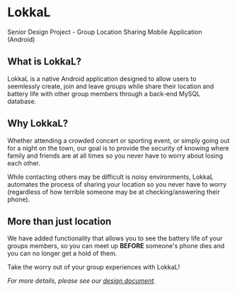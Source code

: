# LokkaL
Senior Design Project - Group Location Sharing Mobile Application (Android)

## What is LokkaL?
LokkaL is a native Android application designed to allow users to seemlessly create, join and leave groups while share their location and battery life with other group members through a back-end MySQL database.

## Why LokkaL?
Whether attending a crowded concert or sporting event, or simply going out for a night on the town, our goal is to provide the security of knowing where family and friends are at all times so you never have to worry about losing each other.

While contacting others may be difficult is noisy environments, LokkaL automates the process of sharing your location so you never have to worry (regardless of how terrible someone may be at checking/answering their phone).

## More than just location
We have added functionality that allows you to see the battery life of your groups members, so you can meet up **BEFORE** someone's phone dies and you can no longer get a hold of them.

Take the worry out of your group experiences with LokkaL!

*For more details, please see our [design document](https://github.com/JoshuaSloan/LokkaL/blob/master/Final%20Design%20Document.pdf).*
